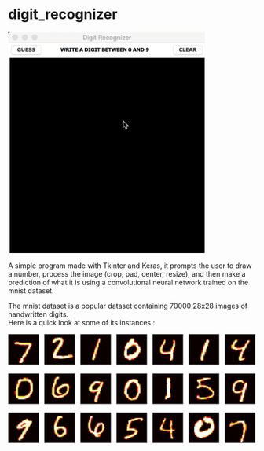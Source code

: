 # digit_recognizer  

<img src="screenshots/digitrecognizerfinal.gif" width="400" height="450">

A simple program made with Tkinter and Keras, it prompts the user to draw a number, process the image (crop, pad, center, resize), and then make a prediction of what it is using a convolutional neural network trained on the mnist dataset.  
  
The mnist dataset is a popular dataset containing 70000 28x28 images of handwritten digits.  
Here is a quick look at some of its instances :  

<img src="screenshots/screenshot_mnist.png">

